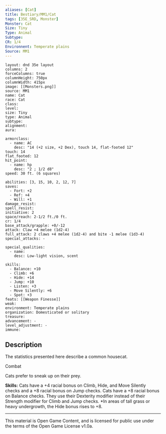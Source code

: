 ```yaml
---
aliases: [Cat]
title: Bestiary/MM1/Cat
tags: [35E_SRD, Monster]
Monster: Cat
Size: Tiny
Type: Animal
Subtype: 
CR: 1/4
Environnent: Temperate plains
Source: MM1
---
```


```statblock
layout: dnd 35e layout
columns: 2
forceColumns: true
columnHeight: 750px
columnWidth: 415px
image: [[Monsters.png]]
source: MM1
name: Cat
race: Cat
class: 
level: 
size: Tiny
type: Animal
subtype: 
alignment: 
aura: 

armorclass:
  - name: AC
    desc: "14 (+2 size, +2 Dex), touch 14, flat-footed 12"
touch: 14
flat_footed: 12
hit_point:
  - name: hp
    desc: "2 ; 1/2 d8"
speed: 30 ft. (6 squares)

abilities: [3, 15, 10, 2, 12, 7]
saves:
  - Fort: +2
  - Ref: +4
  - Will: +1
damage_resist: 
spell_resist: 
initiative: 2
space/reach: 2-1/2 ft./0 ft.
cr: 1/4
base_attack/grapple: +0/-12
attack: Claw +4 melee (1d2-4)
full_attack: 2 claws +4 melee (1d2-4) and bite -1 melee (1d3-4)
special_attacks: -

special_qualities:
  - name: 
    desc: Low-light vision, scent

skills:
  - Balance: +10
  - Climb: +6
  - Hide: +14
  - Jump: +10
  - Listen: +3
  - Move Silently: +6
  - Spot: +3
feats: [[Weapon Finesse]]
weak: 
environment: Temperate plains
organization: Domesticated or solitary
treasure: 
advancement: -
level_adjustment: -
immune: 
```

## Description

<p>The statistics presented here describe a common housecat.</p>
<p>Combat</p>
<p>Cats prefer to sneak up on their prey.</p>
<p>
            <b>Skills:</b> Cats have a +4 racial bonus on Climb, Hide, and Move Silently checks and a +8 racial bonus on Jump checks. Cats have a +8 racial bonus on Balance checks. They use their Dexterity modifier instead of their Strength modifier for Climb and Jump checks. *In areas of tall grass or heavy undergrowth, the Hide bonus rises to +8.</p>

---

This material is Open Game Content, and is licensed for public use under
the terms of the Open Game License v1.0a.
